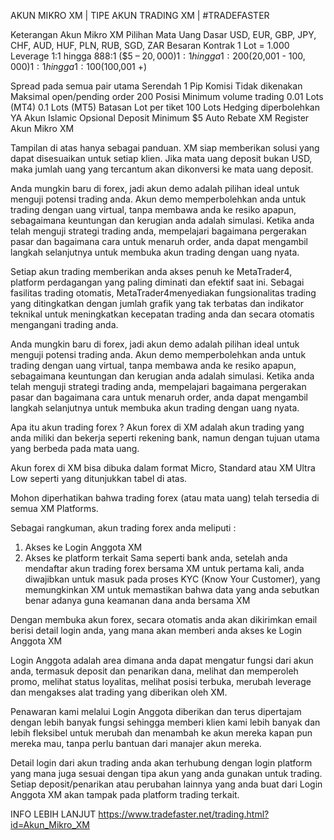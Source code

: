 AKUN MIKRO XM | TIPE AKUN TRADING XM | #TRADEFASTER

          
Keterangan Akun  Mikro XM
Pilihan Mata Uang Dasar USD, EUR, GBP, JPY, CHF,‎ AUD, HUF, PLN, RUB, SGD, ZAR
Besaran Kontrak 1 Lot = 1.000
Leverage
1:1 hingga 888:1 ($5 – $20,000)
1:1 hingga 1:200 ($20,001 - $100,000)
1:1 hingga 1:100 ($100,001 +)

Spread pada semua pair utama Serendah 1 Pip
Komisi Tidak dikenakan
Maksimal open/pending order 200 Posisi
Minimum volume trading 0.01 Lots (MT4) 0.1 Lots (MT5)
Batasan Lot per tiket 100 Lots
Hedging diperbolehkan YA
Akun Islamic Opsional
Deposit Minimum $5
Auto Rebate XM
Register Akun Mikro XM
                        
Tampilan di atas hanya sebagai panduan. XM siap memberikan solusi yang dapat disesuaikan untuk setiap klien. Jika mata uang deposit bukan USD, maka jumlah uang yang tercantum akan dikonversi ke mata uang deposit.

Anda mungkin baru di forex, jadi akun demo adalah pilihan ideal untuk menguji potensi trading anda. Akun demo memperbolehkan anda untuk trading dengan uang virtual, tanpa membawa anda ke resiko apapun, sebagaimana keuntungan dan kerugian anda adalah simulasi. Ketika anda telah menguji strategi trading anda, mempelajari bagaimana pergerakan pasar dan bagaimana cara untuk menaruh order, anda dapat mengambil langkah selanjutnya untuk membuka akun trading dengan uang nyata.

Setiap akun trading memberikan anda akses penuh ke MetaTrader4, platform perdagangan yang paling diminati dan efektif saat ini. Sebagai fasilitas trading otomatis, MetaTrader4menyediakan fungsionalitas trading yang ditingkatkan dengan jumlah grafik yang tak terbatas dan indikator teknikal untuk meningkatkan kecepatan trading anda dan secara otomatis mengangani trading anda.

Anda mungkin baru di forex, jadi akun demo adalah pilihan ideal untuk menguji potensi trading anda. Akun demo memperbolehkan anda untuk trading dengan uang virtual, tanpa membawa anda ke resiko apapun, sebagaimana keuntungan dan kerugian anda adalah simulasi. Ketika anda telah menguji strategi trading anda, mempelajari bagaimana pergerakan pasar dan bagaimana cara untuk menaruh order, anda dapat mengambil langkah selanjutnya untuk membuka akun trading dengan uang nyata.

Apa itu akun trading forex ?
Akun forex di XM adalah akun trading yang anda miliki dan bekerja seperti rekening bank, namun dengan tujuan utama yang berbeda pada mata uang.

Akun forex di XM bisa dibuka dalam format Micro, Standard atau XM Ultra Low seperti yang ditunjukkan tabel di atas.

Mohon diperhatikan bahwa trading forex (atau mata uang) telah tersedia di semua XM Platforms.

Sebagai rangkuman, akun trading forex anda meliputi :

1. Akses ke Login Anggota XM
2. Akses ke platform terkait
Sama seperti bank anda, setelah anda mendaftar akun trading forex bersama XM untuk pertama kali, anda diwajibkan untuk masuk pada proses KYC (Know Your Customer), yang memungkinkan XM untuk memastikan bahwa data yang anda sebutkan benar adanya guna keamanan dana anda bersama XM

Dengan membuka akun forex, secara otomatis anda akan dikirimkan email berisi detail login anda, yang mana akan memberi anda akses ke Login Anggota XM

Login Anggota adalah area dimana anda dapat mengatur fungsi dari akun anda, termasuk deposit dan penarikan dana, melihat dan memperoleh promo, melihat status loyalitas, melihat posisi terbuka, merubah leverage dan mengakses alat trading yang diberikan oleh XM.

Penawaran kami melalui Login Anggota diberikan dan terus dipertajam dengan lebih banyak fungsi sehingga memberi klien kami lebih banyak dan lebih fleksibel untuk merubah dan menambah ke akun mereka kapan pun mereka mau, tanpa perlu bantuan dari manajer akun mereka.

Detail login dari akun trading anda akan terhubung dengan login platform yang mana juga sesuai dengan tipa akun yang anda gunakan untuk trading. Setiap deposit/penarikan atau perubahan lainnya yang anda buat dari Login Anggota XM akan tampak pada platform trading terkait.

INFO LEBIH LANJUT
https://www.tradefaster.net/trading.html?id=Akun_Mikro_XM
